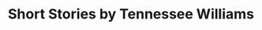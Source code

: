 ---
title: Short Stories by Tennessee Williams
categories: [Short Story,Fiction Literature]
tags: [Short Story,America]
---